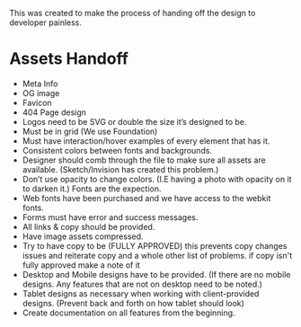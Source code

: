 This was created to make the process of handing off the design to developer painless.

# Assets Handoff
- Meta Info
- OG image
- Favicon
- 404 Page design
- Logos need to be SVG or double the size it’s designed to be.
- Must be in grid (We use Foundation)
- Must have interaction/hover examples of every element that has it.
- Consistent colors between fonts and backgrounds.
- Designer should comb through the file to make sure all assets are available. (Sketch/Invision has created this problem.)
- Don’t use opacity to change colors. (I.E having a photo with opacity on it to darken it.) Fonts are the expection.
- Web fonts have been purchased and we have access to the webkit fonts.
- Forms must have error and success messages.
- All links & copy should be provided.
- Have image assets compressed.
- Try to have copy to be (FULLY APPROVED) this prevents copy changes issues and reiterate copy and a whole other list of problems. if copy isn't fully approved make a note of it
- Desktop and Mobile designs have to be provided. (If there are no mobile designs. Any features that are not on desktop need to be noted.)
- Tablet designs as necessary when working with client-provided designs. (Prevent back and forth on how tablet should look)
- Create documentation on all features from the beginning.
